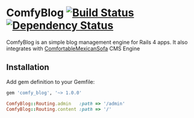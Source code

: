 # ComfyBlog [![Build Status](https://secure.travis-ci.org/comfy/comfy-blog.png)](http://travis-ci.org/comfy/comfy-blog) [![Dependency Status](https://gemnasium.com/comfy/comfy-blog.png)](https://gemnasium.com/comfy/comfy-blog)

ComfyBlog is an simple blog management engine for Rails 4 apps. It also integrates with [ComfortableMexicanSofa](https://github.com/comfy/comfortable-mexican-sofa) CMS Engine

## Installation

Add gem definition to your Gemfile:

```ruby
gem 'comfy_blog', '~> 1.0.0'
```

```ruby
ComfyBlog::Routing.admin   :path => '/admin'
ComfyBlog::Routing.content :path => '/'
```